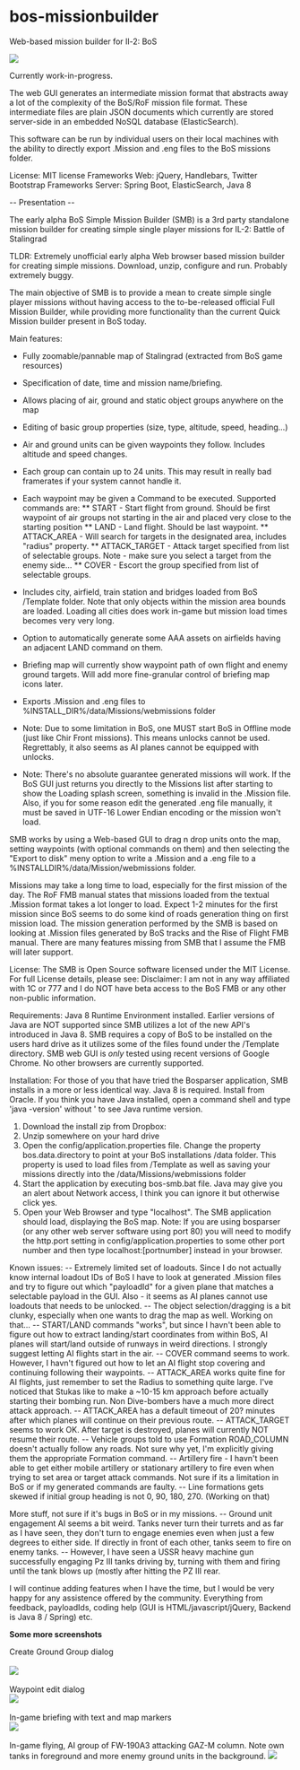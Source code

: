 # bos-missionbuilder
Web-based mission builder for Il-2: BoS

<img src="images/screenshot1.jpg">

Currently work-in-progress.

The web GUI generates an intermediate mission format that abstracts away a lot of the complexity of the BoS/RoF mission file format. These intermediate files are plain JSON documents which currently are stored server-side in an embedded NoSQL database (ElasticSearch).

This software can be run by individual users on their local machines with the ability to directly export .Mission and .eng files to the BoS missions folder.

License: MIT license
Frameworks Web: jQuery, Handlebars, Twitter Bootstrap
Frameworks Server: Spring Boot, ElasticSearch, Java 8


-- Presentation --

The early alpha BoS Simple Mission Builder (SMB) is a 3rd party standalone mission builder for creating simple single player missions for IL-2: Battle of Stalingrad

TLDR: Extremely unofficial early alpha Web browser based mission builder for creating simple missions. Download, unzip, configure and run. Probably extremely buggy.


The main objective of SMB is to provide a mean to create simple single player missions without having access to the to-be-released official Full Mission Builder, while providing more functionality than the current Quick Mission builder present in BoS today.

Main features:
* Fully zoomable/pannable map of Stalingrad (extracted from BoS game resources)
* Specification of date, time and mission name/briefing.
* Allows placing of air, ground and static object groups anywhere on the map
* Editing of basic group properties (size, type, altitude, speed, heading...)
* Air and ground units can be given waypoints they follow. Includes altitude and speed changes.
* Each group can contain up to 24 units. This may result in really bad framerates if your system cannot handle it.
* Each waypoint may be given a Command to be executed. Supported commands are:
** START - Start flight from ground. Should be first waypoint of air groups not starting in the air and placed very close to the starting position
** LAND - Land flight. Should be last waypoint.
** ATTACK_AREA - Will search for targets in the designated area, includes "radius" property.
** ATTACK_TARGET - Attack target specified from list of selectable groups. Note - make sure you select a target from the enemy side...
** COVER - Escort the group specified from list of selectable groups.
* Includes city, airfield, train station and bridges loaded from BoS /Template folder. Note that only objects within the mission area bounds are loaded. Loading all cities does work in-game but mission load times becomes very very long.
* Option to automatically generate some AAA assets on airfields having an adjacent LAND command on them.
* Briefing map will currently show waypoint path of own flight and enemy ground targets. Will add more fine-granular control of briefing map icons later.
* Exports .Mission and .eng files to %INSTALL_DIR%/data/Missions/webmissions folder

* Note: Due to some limitation in BoS, one MUST start BoS in Offline mode (just like Chir Front missions). This means unlocks cannot be used. Regrettably, it also seems as AI planes cannot be equipped with unlocks.
* Note: There's no absolute guarantee generated missions will work. If the BoS GUI just returns you directly to the Missions list after starting to show the Loading splash screen, something is invalid in the .Mission file. Also, if you for some reason edit the generated .eng file manually, it must be saved in UTF-16 Lower Endian encoding or the mission won't load.

SMB works by using a Web-based GUI to drag n drop units onto the map, setting waypoints (with optional commands on them) and then selecting the "Export to disk" meny option to write a .Mission and a .eng file to a %INSTALLDIR%/data/Mission/webmissions folder.

Missions may take a long time to load, especially for the first mission of the day. The RoF FMB manual states that missions loaded from the textual .Mission format takes a lot longer to load. Expect 1-2 minutes for the first mission since BoS seems to do some kind of roads generation thing on first mission load.
The mission generation performed by the SMB is based on looking at .Mission files generated by BoS tracks and the Rise of Flight FMB manual. There are many features missing from SMB that I assume the FMB will later support.

License: The SMB is Open Source software licensed under the MIT License. For full License details, please see: 
Disclaimer: I am not in any way affiliated with 1C or 777 and I do NOT have beta access to the BoS FMB or any other non-public information. 

Requirements:
Java 8 Runtime Environment installed. Earlier versions of Java are NOT supported since SMB utilizes a lot of the new API's introduced in Java 8.
SMB requires a copy of BoS to be installed on the users hard drive as it utilizes some of the files found under the /Template directory.
SMB web GUI is _only_ tested using recent versions of Google Chrome. No other browsers are currently supported.

Installation:
For those of you that have tried the Bosparser application, SMB installs in a more or less identical way. Java 8 is required. Install from Oracle. If you think you have Java installed, open a command shell and type 'java -version' without ' to see Java runtime version.
1. Download the install zip from Dropbox:
2. Unzip somewhere on your hard drive
3. Open the config/application.properties file. Change the property bos.data.directory to point at your BoS installations /data folder. This property is used to load files from /Template as well as saving your missions directly into the /data/Missions/webmissions folder
4. Start the application by executing bos-smb.bat file. Java may give you an alert about Network access, I think you can ignore it but otherwise click yes.
5. Open your Web Browser and type "localhost". The SMB application should load, displaying the BoS map. Note: If you are using bosparser (or any other web server software using port 80) you will need to modify the http.port setting in config/application.properties to some other port number and then type localhost:[portnumber] instead in your browser.


Known issues:
-- Extremely limited set of loadouts. Since I do not actually know internal loadout IDs of BoS I have to look at generated .Mission files and try to figure out which "payloadId" for a given plane that matches a selectable payload in the GUI. Also - it seems as AI planes cannot use loadouts that needs to be unlocked.
-- The object selection/dragging is a bit clunky, especially when one wants to drag the map as well. Working on that...
-- START/LAND commands "works", but since I havn't been able to figure out how to extract landing/start coordinates from within BoS, AI planes will start/land outside of runways in weird directions. I strongly suggest letting AI flights start in the air.
-- COVER command seems to work. However, I havn't figured out how to let an AI flight stop covering and continuing following their waypoints.
-- ATTACK_AREA works quite fine for AI flights, just remember to set the Radius to something quite large. I've noticed that Stukas like to make a ~10-15 km approach before actually starting their bombing run. Non Dive-bombers have a much more direct attack approach.
-- ATTACK_AREA has a default timeout of 20? minutes after which planes will continue on their previous route.
-- ATTACK_TARGET seems to work OK. After target is destroyed, planes will currently NOT resume their route.
-- Vehicle groups told to use Formation ROAD_COLUMN doesn't actually follow any roads. Not sure why yet, I'm explicitly giving them the appropriate Formation command.
-- Artillery fire - I havn't been able to get either mobile artillery or stationary artillery to fire even when trying to set area or target attack commands. Not sure if its a limitation in BoS or if my generated commands are faulty.
-- Line formations gets skewed if initial group heading is not 0, 90, 180, 270. (Working on that)


More stuff, not sure if it's bugs in BoS or in my missions.
-- Ground unit engagement AI seems a bit weird. Tanks never turn their turrets and as far as I have seen, they don't turn to engage enemies even when just a few degrees to either side. If directly in front of each other, tanks seem to fire on enemy tanks.
-- However, I have seen a USSR heavy machine gun successfully engaging Pz III tanks driving by, turning with them and firing until the tank blows up (mostly after hitting the PZ III rear.

I will continue adding features when I have the time, but I would be very happy for any assistence offered by the community. Everything from feedback, payloadIds, coding help (GUI is HTML/javascript/jQuery, Backend is Java 8 / Spring) etc.

<b>Some more screenshots </b>

Create Ground Group dialog<br/> <br/>
<img src="images/screenshot2.jpg">
<br/>
<br/>
Waypoint edit dialog<br/>
<img src="images/screenshot3.jpg">
<br/>
<br/>
In-game briefing with text and map markers<br/>
<img src="images/screenshot4.jpg">
<br/>
<br/>
In-game flying, AI group of FW-190A3 attacking GAZ-M column. Note own tanks in foreground and more enemy ground units in the background.
<img src="images/screenshot5.jpg">